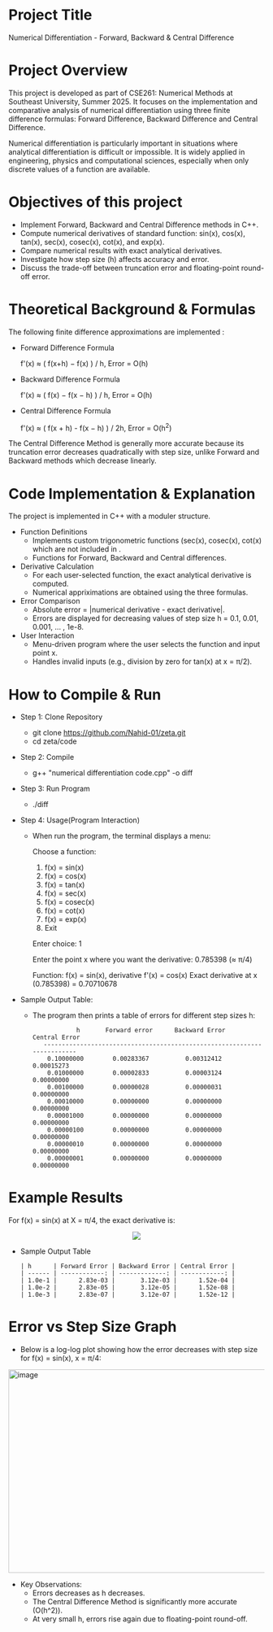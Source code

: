 # Project Title
Numerical Differentiation - Forward, Backward & Central Difference
# Project Overview
This project is developed as part of CSE261: Numerical Methods at Southeast University, Summer 2025. It focuses on the implementation and comparative analysis of numerical differentiation using three finite difference formulas: Forward Difference, Backward Difference and Central Difference.

Numerical differentiation is particularly important in situations where analytical differentiation is difficult or impossible. It is widely applied in engineering, physics and computational sciences, especially when only discrete values of a function are available.

# Objectives of this project
  - Implement Forward, Backward and Central Difference methods in C++.
  - Compute numerical derivatives of standard function: sin(x), cos(x), tan(x), sec(x), cosec(x), cot(x), and exp(x).
  - Compare numerical results with exact analytical derivatives.
  - Investigate how step size (h) affects accuracy and error.
  - Discuss the trade-off between truncation error and floating-point round-off error.

# Theoretical Background & Formulas
The following finite difference approximations are implemented : 

* Forward Difference Formula
  
  f'(x) ≈ ( f(x+h) − f(x) ) / h,  Error = O(h)

* Backward Difference Formula

  f'(x) ≈ ( f(x) − f(x − h) ) / h,  Error = O(h)

* Central Difference Formula

  f'(x) ≈ ( f(x + h)  -  f(x − h) ) / 2h,  Error = O(h<sup>2</sup>)

The Central Difference Method is generally more accurate because its truncation error decreases quadratically with step size, unlike Forward and Backward methods which decrease linearly.

# Code Implementation & Explanation
The project is implemented in C++ with a moduler structure.
* Function Definitions
  - Implements custom trigonometric functions (sec(x), cosec(x), cot(x) which are not included in <cmath>.
  - Functions for Forward, Backward and Central differences.
* Derivative Calculation
  - For each user-selected function, the exact analytical derivative is computed.
  - Numerical appriximations are obtained using the three formulas.
* Error Comparison
  - Absolute error = |numerical derivative - exact derivative|.
  - Errors are displayed for decreasing values of step size h = 0.1, 0.01, 0.001, ... , 1e-8.
* User Interaction
  - Menu-driven program where the user selects the function and input point x.
  - Handles invalid inputs (e.g., division by zero for tan(x) at x = π/2).

# How to Compile & Run
* Step 1: Clone Repository
  - git clone https://github.com/Nahid-01/zeta.git
  - cd zeta/code

* Step 2: Compile
  - g++ "numerical differentiation code.cpp" -o diff

* Step 3: Run Program
  - ./diff

* Step 4: Usage(Program Interaction)
  - When run the program, the terminal displays a menu:

     Choose a function:
       1. f(x) = sin(x)
       2. f(x) = cos(x)
       3. f(x) = tan(x)
       4. f(x) = sec(x)
       5. f(x) = cosec(x)
       6. f(x) = cot(x)
       7. f(x) = exp(x)
       8. Exit
  
       Enter choice: 1

       Enter the point x where you want the derivative: 0.785398   (≈ π/4)
            
       Function: f(x) = sin(x), derivative f'(x) = cos(x)
       Exact derivative at x (0.785398) = 0.70710678

 * Sample Output Table:

     - The program then prints a table of errors for different step sizes h:
  
                       h       Forward error      Backward Error       Central Error
              ------------------------------------------------------------------------
               0.10000000        0.00283367          0.00312412          0.00015273
               0.01000000        0.00002833          0.00003124          0.00000000
               0.00100000        0.00000028          0.00000031          0.00000000
               0.00010000        0.00000000          0.00000000          0.00000000
               0.00001000        0.00000000          0.00000000          0.00000000
               0.00000100        0.00000000          0.00000000          0.00000000
               0.00000010        0.00000000          0.00000000          0.00000000
               0.00000001        0.00000000          0.00000000          0.00000000


# Example Results
  For f(x) = sin(x) at X = π/4, the exact derivative is:

  <p align="center">
  <img src="https://latex.codecogs.com/svg.latex?f'(x)%20=%20\cos\left(\tfrac{\pi}{4}\right)%20\approx%200.70710678" />
</p>


* Sample Output Table


      | h      | Forward Error | Backward Error | Central Error |
      | ------ | ------------: | -------------: | ------------: |
      | 1.0e-1 |      2.83e-03 |       3.12e-03 |      1.52e-04 |
      | 1.0e-2 |      2.83e-05 |       3.12e-05 |      1.52e-08 |
      | 1.0e-3 |      2.83e-07 |       3.12e-07 |      1.52e-12 |

# Error vs Step Size Graph

   * Below is a log-log plot showing how the error decreases with step size for f(x) = sin(x), x = π/4:


  <img width="700" height="400" alt="image" src="https://github.com/user-attachments/assets/1954ba3a-0f1d-4ce1-a098-0d67033a7ee5" />

  
   * Key Observations:
       - Errors decreases as h decreases.
       - The Central Difference Method is significantly more accurate (O(h^2)).
       - At very small h, errors rise again due to floating-point round-off.
